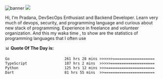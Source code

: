 ![banner](.github/banner-profile.jpeg)
<img src="https://user-images.githubusercontent.com/73097560/115834477-dbab4500-a447-11eb-908a-139a6edaec5c.gif"></p>

Hi, I'm Pradana, DevSecOps Enthusiast and Backend Developer. Learn very much of devops, security, and programming language and curious about new stack of programming. Experience in freelance and volunteer organization. And this my waka time , to show are the statistics of programming languages that I often use

📊 **Quote Of The Day is:**
<!--START_SECTION:waka-->

```txt
Go                         261 hrs 28 mins >>>>>>===================   25.78 %
TypeScript                 187 hrs 2 mins  >>>>>====================   18.44 %
Python                     125 hrs 12 mins >>>======================   12.35 %
Dart                       81 hrs 55 mins  >>=======================   08.08 %
```

<!--END_SECTION:waka-->
